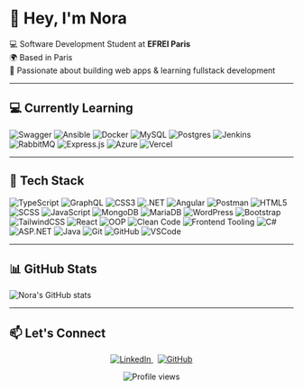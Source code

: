 <h1 align="left">👋 Hey, I'm Nora</h1>

<p align="left">
  💻 Software Development Student at <strong>EFREI Paris</strong><br/>
  🌍 Based in Paris<br/>
  🚀 Passionate about building web apps & learning fullstack development
</p>

---

## 💻 Currently Learning

![Swagger](https://img.shields.io/badge/Swagger-%23F8D8FA?style=for-the-badge&logo=swagger&logoColor=white)
![Ansible](https://img.shields.io/badge/Ansible-%23F3C6E6?style=for-the-badge&logo=ansible&logoColor=white)
![Docker](https://img.shields.io/badge/Docker-%23E7D5EC?style=for-the-badge&logo=docker&logoColor=white)
![MySQL](https://img.shields.io/badge/MySQL-%23DCCEF9?style=for-the-badge&logo=mysql&logoColor=white)
![Postgres](https://img.shields.io/badge/Postgres-%23D6E0F5?style=for-the-badge&logo=postgresql&logoColor=white)
![Jenkins](https://img.shields.io/badge/Jenkins-%23CADBFF?style=for-the-badge&logo=jenkins&logoColor=white)
![RabbitMQ](https://img.shields.io/badge/RabbitMQ-%23BFD2FA?style=for-the-badge&logo=rabbitmq&logoColor=white)
![Express.js](https://img.shields.io/badge/Express.js-%23B4C9F0?style=for-the-badge&logo=express&logoColor=white)
![Azure](https://img.shields.io/badge/Azure-%239FB7E8?style=for-the-badge&logo=microsoftazure&logoColor=white)
![Vercel](https://img.shields.io/badge/Vercel-%2395AEE2?style=for-the-badge&logo=vercel&logoColor=white)

---

## 💼 Tech Stack

![TypeScript](https://img.shields.io/badge/TypeScript-%23F8D8FA?style=for-the-badge&logo=typescript&logoColor=white)
![GraphQL](https://img.shields.io/badge/GraphQL-%23F3C6E6?style=for-the-badge&logo=graphql&logoColor=white)
![CSS3](https://img.shields.io/badge/CSS3-%23E7D5EC?style=for-the-badge&logo=css3&logoColor=white)
![.NET](https://img.shields.io/badge/.NET-%23DCCEF9?style=for-the-badge&logo=.net&logoColor=white)
![Angular](https://img.shields.io/badge/Angular-%23D6E0F5?style=for-the-badge&logo=angular&logoColor=white)
![Postman](https://img.shields.io/badge/Postman-%23CADBFF?style=for-the-badge&logo=postman&logoColor=white)
![HTML5](https://img.shields.io/badge/HTML5-%23BFD2FA?style=for-the-badge&logo=html5&logoColor=white)
![SCSS](https://img.shields.io/badge/SCSS-%23B4C9F0?style=for-the-badge&logo=sass&logoColor=white)
![JavaScript](https://img.shields.io/badge/JavaScript-%23AAC0ED?style=for-the-badge&logo=javascript&logoColor=white)
![MongoDB](https://img.shields.io/badge/MongoDB-%239FB7E8?style=for-the-badge&logo=mongodb&logoColor=white)
![MariaDB](https://img.shields.io/badge/MariaDB-%2395AEE2?style=for-the-badge&logo=mariadb&logoColor=white)
![WordPress](https://img.shields.io/badge/WordPress-%23E7D5EC?style=for-the-badge&logo=wordpress&logoColor=white)
![Bootstrap](https://img.shields.io/badge/Bootstrap-%23D6E0F5?style=for-the-badge&logo=bootstrap&logoColor=white)
![TailwindCSS](https://img.shields.io/badge/TailwindCSS-%23CADBFF?style=for-the-badge&logo=tailwind-css&logoColor=white)
![React](https://img.shields.io/badge/React-%23BFD2FA?style=for-the-badge&logo=react&logoColor=white)
![OOP](https://img.shields.io/badge/OOP-%23B4C9F0?style=for-the-badge&logo=python&logoColor=white)
![Clean Code](https://img.shields.io/badge/Clean%20Code-%23AAC0ED?style=for-the-badge&logo=read-the-docs&logoColor=white)
![Frontend Tooling](https://img.shields.io/badge/Frontend%20Tooling-%239FB7E8?style=for-the-badge&logo=webpack&logoColor=white)
![C#](https://img.shields.io/badge/C%23-%2395AEE2?style=for-the-badge&logo=c-sharp&logoColor=white)
![ASP.NET](https://img.shields.io/badge/ASP.NET-%238BA5DD?style=for-the-badge&logo=dotnet&logoColor=white)
![Java](https://img.shields.io/badge/Java-%23809DD8?style=for-the-badge&logo=java&logoColor=white)
![Git](https://img.shields.io/badge/Git-%23A275BE?style=for-the-badge&logo=git&logoColor=white)
![GitHub](https://img.shields.io/badge/GitHub-%239464C6?style=for-the-badge&logo=github&logoColor=white)
![VSCode](https://img.shields.io/badge/VSCode-%23885AD0?style=for-the-badge&logo=visual-studio-code&logoColor=white)

---

## 📊 GitHub Stats

![Nora's GitHub stats](https://github-readme-stats.vercel.app/api?username=norab0&theme=dracula&bg_color=e7d5ec)

---

## 📫 Let's Connect

<p align="center">
  <a href="https://www.linkedin.com/in/nora-boudarbala/" target="_blank" rel="noopener noreferrer">
    <img src="https://img.shields.io/badge/LinkedIn-0A66C2?style=for-the-badge&logo=linkedin&logoColor=white" alt="LinkedIn" />
  </a>
  &nbsp;
  <a href="https://github.com/norab0" target="_blank" rel="noopener noreferrer">
    <img src="https://img.shields.io/badge/GitHub-181717?style=for-the-badge&logo=github&logoColor=white" alt="GitHub" />
  </a>
</p>
<p align="center">
  <img src="https://komarev.com/ghpvc/?username=norab0&style=flat-square&color=BFD2FA" alt="Profile views"/>

</p>
